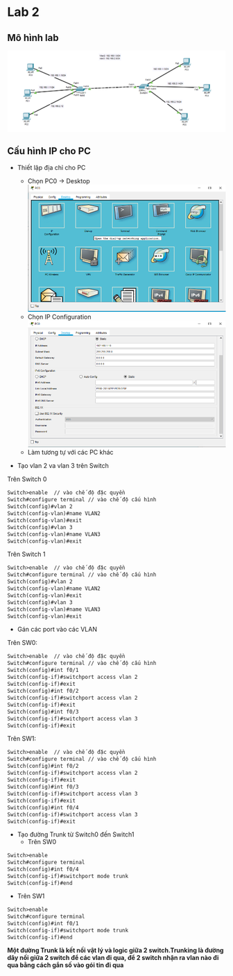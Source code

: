 # Lab 2
## Mô hình lab

![](/VMware/image/10.png)

## Cấu hình IP cho PC
- Thiết lập địa chỉ cho PC
  - Chọn PC0 -> Desktop
![](/VMware/image/8.png)
  - Chọn IP Configuration
![](/VMware/image/9.png)
  - Làm tương tự với các PC khác

- Tạo vlan 2 va vlan 3 trên Switch

Trên Switch 0

```
Switch>enable  // vào chế độ đặc quyền
Switch#configure terminal // vào chế độ cấu hình 
Switch(config)#vlan 2
Switch(config-vlan)#name VLAN2
Switch(config-vlan)#exit
Switch(config)#vlan 3
Switch(config-vlan)#name VLAN3
Switch(config-vlan)#exit
```
Trên Switch 1

```
Switch>enable  // vào chế độ đặc quyền
Switch#configure terminal // vào chế độ cấu hình 
Switch(config)#vlan 2
Switch(config-vlan)#name VLAN2
Switch(config-vlan)#exit
Switch(config)#vlan 3
Switch(config-vlan)#name VLAN3
Switch(config-vlan)#exit
```

- Gán các port vào các VLAN

Trên SW0:
```
Switch>enable  // vào chế độ đặc quyền
Switch#configure terminal // vào chế độ cấu hình 
Switch(config)#int f0/1
Switch(config-if)#switchport access vlan 2
Switch(config-if)#exit
Switch(config)#int f0/2
Switch(config-if)#switchport access vlan 2
Switch(config-if)#exit
Switch(config)#int f0/3
Switch(config-if)#switchport access vlan 3
Switch(config-if)#exit
```
Trên SW1:
```
Switch>enable  // vào chế độ đặc quyền
Switch#configure terminal // vào chế độ cấu hình 
Switch(config)#int f0/2
Switch(config-if)#switchport access vlan 2
Switch(config-if)#exit
Switch(config)#int f0/3
Switch(config-if)#switchport access vlan 3
Switch(config-if)#exit
Switch(config)#int f0/4
Switch(config-if)#switchport access vlan 3
Switch(config-if)#exit
```
- Tạo đường Trunk từ Switch0 đến Switch1
  - Trên SW0
```
Switch>enable
Switch#configure terminal
Switch(config)#int f0/4
Switch(config-if)#switchport mode trunk
Switch(config-if)#end
```
  - Trên SW1
```
Switch>enable
Switch#configure terminal
Switch(config)#int f0/1
Switch(config-if)#switchport mode trunk
Switch(config-if)#end
```
**Một đường Trunk là kết nối vật lý và logic giữa 2 switch.Trunking là đường dây nối giữa 2 switch để các vlan đi qua, để 2 switch nhận ra vlan nào đi qua bằng cách gắn số vào gói tin đi qua**
